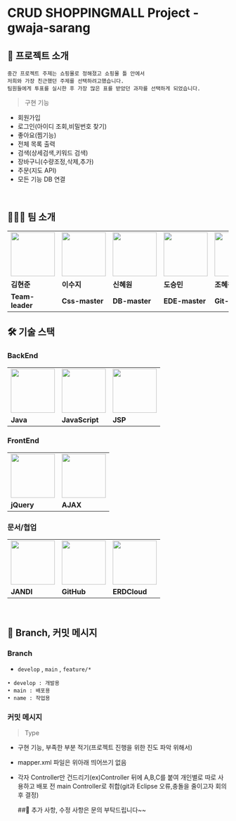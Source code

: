 # CRUD SHOPPINGMALL Project - gwaja-sarang


## 🍪 프로젝트 소개


```
중간 프로젝트 주제는 쇼핑몰로 정해졌고 쇼핑몰 틀 안에서 
저희와 가장 친근했던 주제를 선택하려고했습니다.
팀원들에게 투표를 실시한 후 가장 많은 표를 받았던 과자를 선택하게 되었습니다.
```

>구현 기능

- 회원가입
- 로그인(아이디 조회,비밀번호 찾기)
- 좋아요(찜기능)
- 전체 목록 출력
- 검색(상세검색,키워드 검색)
- 장바구니(수량조정,삭제,추가)
- 주문(지도 API) 
- 모든 기능 DB 연결
<br>

## 👨‍👧‍👧 팀 소개

<table>
  <tr>
    <td>
        <a href="https://github.com/kimhj365">
            <img src="https://i.namu.wiki/i/EbHl4I2dCr3aoC7AFjMYv7zBAFQTE0Cr0-r2XiIKLakxARH3BY9eonE3AZ2_ctET_2vpLI-piN4F224wAUdyyQ.webp" width="100px" />
        </a>
    </td>
    <td>
        <a href="https://github.com/sinsuji">
            <img src="https://mblogthumb-phinf.pstatic.net/MjAyMjAxMjVfMjAy/MDAxNjQzMTAyOTk2NjE0.gw_H_jjBM64svaftcnheR6-mHHlmGOyrr6htAuxPETsg.8JJSQNEA5HX2WmrshjZ-VjmJWqhmgE40Qm5csIud9VUg.JPEG.minziminzi128/IMG_7374.JPG?type=w800" width="100px" />
        </a>
    </td>
    <td>
        <a href="https://github.com/shinhw91">
            <img src="https://mblogthumb-phinf.pstatic.net/MjAyMTA4MDdfMTU3/MDAxNjI4MzIzOTg0ODM2.u5cA5a3V3ajuCPmEhNJ81YK7byE7HWZpUvLz_GgOxygg.HJg0shLnJaL1OhzCMpR_mKlR4vk1XZ080huJDjCKwzwg.JPEG.lama0909/%EB%8B%A4%EC%9A%B4%EB%A1%9C%EB%93%9C_(12).jpeg?type=w800" width="100px" />
        </a>
    </td>
    <td>
        <a href="https://github.com/qqaza">
            <img src="https://d2u3dcdbebyaiu.cloudfront.net/uploads/atch_img/397/95f2b74d9f0d042070f8a21bf120c770_res.jpeg" width="100px" />
        </a>
    </td>
    <td>
        <a href="https://github.com/hey5nee123">
            <img src="https://img.itssa.co.kr/files/attach/images/2023/02/23/682918f00705dbcd32556e0cac565533.jpg" width="100px" />
        </a>
    </td>
  </tr>
  <tr>
    <td><b>김현준</b></td>
    <td><b>이수지</b></td>
    <td><b>신혜원</b></td>
    <td><b>도승민</b></td>
    <td><b>조혜원</b></td>
  </tr>
  <tr>
    <td><b>Team-leader</b></td>
    <td><b>Css-master</b></td>
    <td><b>DB-master</b></td>
    <td><b>EDE-master</b></td>
    <td><b>Git-master</b></td>
  </tr>
</table>



## 🛠 기술 스택

### BackEnd

<table>
  <tr>
    <td>
        <img src="https://miro.medium.com/v2/resize:fit:1400/1*2fpfv8Np1AGdmp2axA9rXQ.png" width="100px" />
    </td>
    <td>
        <img src="https://encrypted-tbn0.gstatic.com/images?q=tbn:ANd9GcQO7UWG0ZbNGhprlncdaYoFFMzFUFBNEQaFjMIAmIdCC8YFxfrdf8fHH56mHo6iW44yW9k&usqp=CAU" width="100px" />
    </td>
        <td>
        <img src="https://cdn-icons-png.flaticon.com/512/29/29261.png" width="100px" />
    </td>
  </tr>
  <tr>
    <td><b>Java</b></td>
    <td><b>JavaScript</b></td>
    <td><b>JSP</b></td>
  </tr>
</table>

### FrontEnd

<table>
  <tr>
    <td>
        <img src="https://blog.kakaocdn.net/dn/GHEla/btqvzuE3wEa/fp3YsDUk6UutFSTo8p9Sxk/img.png" width="100px" />
    </td>
    <td>
        <img src="https://post-phinf.pstatic.net/MjAyMDA2MjFfMjIg/MDAxNTkyNzEyMzUyMDAy.dZ6yzhdHzx-2x3taoRx-itYYH9RPjRjJPRPAeEm0yKMg.TavjwYX98zIqSNUnGbgzLl_uTGmtQQawllBDApLGkacg.PNG/1200px-AJAX_logo_by_gengns.svg.png?type=w800_q75" width="100px" />
    </td>
  </tr>
  <tr>
    <td><b>jQuery</b></td>
    <td><b>AJAX</b></td>
  </tr>
</table>

### 문서/협업
<table>
  <tr>
    <td>
        <img src="https://encrypted-tbn0.gstatic.com/images?q=tbn:ANd9GcRW1nEfPxd7rZMv-waIF2sBAgImhsaZTnz11JNWE0XMgg&s" width="100px" />
    </td>
    <td>
        <img src="https://user-images.githubusercontent.com/103566826/177922794-5a47df94-fc97-4beb-a6f4-16b24e315757.png" width="100px" />
    </td>
    <td>
        <img src="https://encrypted-tbn0.gstatic.com/images?q=tbn:ANd9GcScINszLm_M3Jso5mUt-AqFueZYsLyk-HP9aw&usqp=CAU" width="100px" />
    </td>
  </tr>
  <tr>
    <td><b>JANDI</b></td>
    <td><b>GitHub</b></td>
    <td><b>ERDCloud</b></td>
  </tr>
</table>

<br>

## 💬 Branch, 커밋 메시지

### Branch
- `develop` , `main` , `feature/*`
```
• develop : 개발용
• main : 배포용
• name : 작업용
```

### 커밋 메시지
> Type
- 구현 기능, 부족한 부분 적기(프로젝트 진행을 위한 진도 파악 위해서)
- mapper.xml 파일은 위아래 띄어쓰기 없음
- 각자 Controller만 건드리기(ex)Controller 뒤에 A,B,C를 붙여 개인별로 따로 사용하고 배포 전
  main Controller로 취합(git과 Eclipse 오류,충돌을 줄이고자 회의 후 결정)



  ##🤟 추가 사항, 수정 사항은 문의 부탁드립니다~~ 

